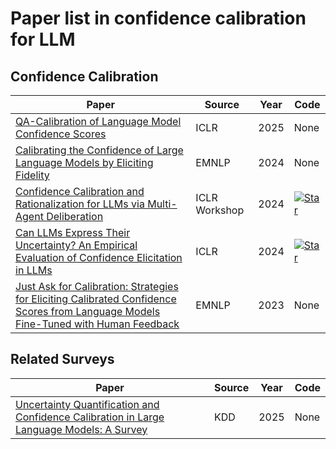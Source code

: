# Paper list in confidence calibration for LLM

## Confidence Calibration
| Paper | Source | Year| Code|
|-------|-------|-------|-------|
|[QA-Calibration of Language Model Confidence Scores](https://openreview.net/forum?id=D2hhkU5O48)|ICLR|2025|None|
|[Calibrating the Confidence of Large Language Models by Eliciting Fidelity](https://aclanthology.org/2024.emnlp-main.173/)|EMNLP|2024|None|
|[Confidence Calibration and Rationalization for LLMs via Multi-Agent Deliberation](https://openreview.net/forum?id=UTXtCOWdOM)|ICLR Workshop|2024|[![Star](https://img.shields.io/github/stars/minnesotanlp/collaborative-calibration.svg?style=social&label=Star)](https://github.com/minnesotanlp/collaborative-calibration)|
| [Can LLMs Express Their Uncertainty? An Empirical Evaluation of Confidence Elicitation in LLMs](https://openreview.net/forum?id=gjeQKFxFpZ)| ICLR|2024|[![Star](https://img.shields.io/github/stars/MiaoXiong2320/llm-uncertainty.svg?style=social&label=Star)](https://github.com/MiaoXiong2320/llm-uncertainty)|
| [Just Ask for Calibration: Strategies for Eliciting Calibrated Confidence Scores from Language Models Fine-Tuned with Human Feedback](https://aclanthology.org/2023.emnlp-main.330/)| EMNLP|2023|None|

## Related Surveys
| Paper | Source | Year| Code|
|-------|-------|-------|-------|
| [Uncertainty Quantification and Confidence Calibration in Large Language Models: A Survey](https://dl.acm.org/doi/abs/10.1145/3711896.3736569)| KDD|2025|None|

